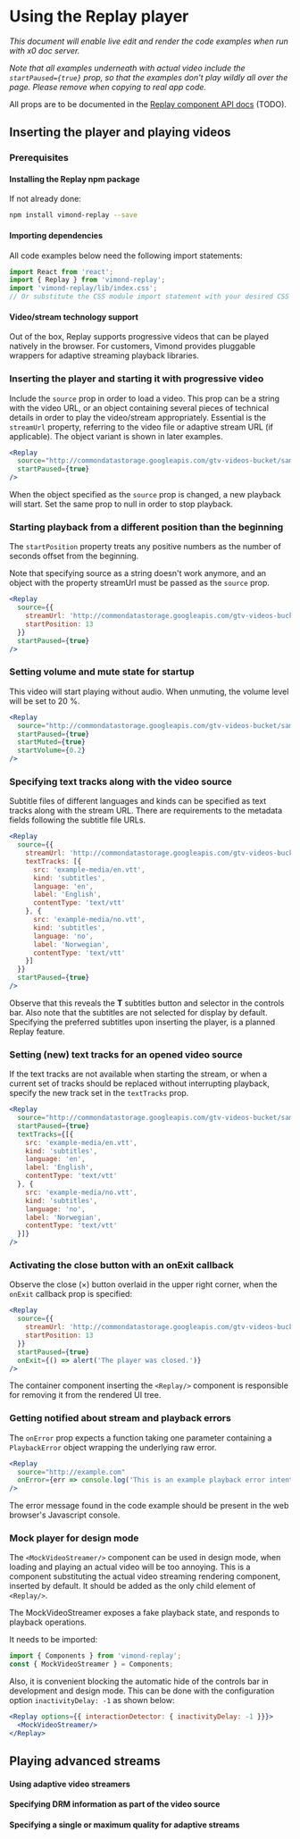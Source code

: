 # Using the Replay player

*This document will enable live edit and render the code examples when run with x0 doc server.*

*Note that all examples underneath with actual video include the `startPaused={true}` prop, so that the examples don't play wildly all over the page. Please remove when copying to real app code.*

All props are to be documented in the [Replay component API docs](#) (TODO).

## Inserting the player and playing videos

### Prerequisites

#### Installing the Replay npm package

If not already done:

```sh
npm install vimond-replay --save
```

#### Importing dependencies

All code examples below need the following import statements:

```javascript
import React from 'react';
import { Replay } from 'vimond-replay';
import 'vimond-replay/lib/index.css'; 
// Or substitute the CSS module import statement with your desired CSS inclusion mechanism.
```

#### Video/stream technology support

Out of the box, Replay supports progressive videos that can be played natively in the browser. For customers, Vimond provides pluggable wrappers for adaptive streaming playback libraries.

### Inserting the player and starting it with progressive video

Include the `source` prop in order to load a video. This prop can be a string with the video URL, or an object containing several pieces of technical details in order to play the video/stream appropriately. Essential is the `streamUrl` property, referring to the video file or adaptive stream URL (if applicable). The object variant is shown in later examples.

```.jsx
<Replay
  source="http://commondatastorage.googleapis.com/gtv-videos-bucket/sample/BigBuckBunny.mp4"
  startPaused={true}
/>
```

When the object specified as the `source` prop is changed, a new playback will start. Set the same prop to null in order to stop playback.

### Starting playback from a different position than the beginning

The `startPosition` property treats any positive numbers as the number of seconds offset from the beginning.

Note that specifying source as a string doesn't work anymore, and an object with the property streamUrl must be passed as the `source` prop.

```.jsx
<Replay
  source={{ 
    streamUrl: 'http://commondatastorage.googleapis.com/gtv-videos-bucket/sample/BigBuckBunny.mp4',
    startPosition: 13
  }}
  startPaused={true}
/>
```

### Setting volume and mute state for startup

This video will start playing without audio. When unmuting, the volume level will be set to 20 %.

```.jsx
<Replay
  source="http://commondatastorage.googleapis.com/gtv-videos-bucket/sample/BigBuckBunny.mp4"
  startPaused={true}
  startMuted={true}
  startVolume={0.2}
/>
```

### Specifying text tracks along with the video source

Subtitle files of different languages and kinds can be specified as text tracks along with the stream URL. There are requirements to the metadata fields following the subtitle file URLs.

```.jsx
<Replay
  source={{ 
    streamUrl: 'http://commondatastorage.googleapis.com/gtv-videos-bucket/sample/BigBuckBunny.mp4',
    textTracks: [{
      src: 'example-media/en.vtt',
      kind: 'subtitles',
      language: 'en',
      label: 'English',
      contentType: 'text/vtt'
    }, {
      src: 'example-media/no.vtt',
      kind: 'subtitles',
      language: 'no',
      label: 'Norwegian',
      contentType: 'text/vtt'
	}]
  }}
  startPaused={true}
/>
```

Observe that this reveals the **T** subtitles button and selector in the controls bar. Also note that the subtitles are not selected for display by default. Specifying the preferred subtitles upon inserting the player, is a planned Replay feature.

### Setting (new) text tracks for an opened video source

If the text tracks are not available when starting the stream, or when a current set of tracks should be replaced without interrupting playback, specify the new track set in the `textTracks` prop.

```.jsx
<Replay
  source="http://commondatastorage.googleapis.com/gtv-videos-bucket/sample/BigBuckBunny.mp4"
  startPaused={true}
  textTracks={[{
	src: 'example-media/en.vtt',
	kind: 'subtitles',
	language: 'en',
	label: 'English',
	contentType: 'text/vtt'
  }, {
	src: 'example-media/no.vtt',
	kind: 'subtitles',
	language: 'no',
	label: 'Norwegian',
	contentType: 'text/vtt'
  }]}
/>
```

### Activating the close button with an onExit callback

Observe the close (×) button overlaid in the upper right corner, when the `onExit` callback prop is specified:

```.jsx
<Replay
  source={{ 
    streamUrl: 'http://commondatastorage.googleapis.com/gtv-videos-bucket/sample/BigBuckBunny.mp4',
    startPosition: 13
  }}
  startPaused={true}
  onExit={() => alert('The player was closed.')}
/>
```

The container component inserting the `<Replay/>` component is responsible for removing it from the rendered UI tree.

### Getting notified about stream and playback errors

The `onError` prop expects a function taking one parameter containing a `PlaybackError` object wrapping the underlying raw error.

```.jsx
<Replay
  source="http://example.com"
  onError={err => console.log('This is an example playback error intentionally triggered.', { code: err.code, message: err.message })}
/>
```
The error message found in the code example should be present in the web browser's Javascript console.

### Mock player for design mode

The `<MockVideoStreamer/>` component can be used in design mode, when loading and playing an actual video will be too annoying. This is a component substituting the actual video streaming rendering component, inserted by default. It should be added as the only child element of `<Replay/>`.

The MockVideoStreamer exposes a fake playback state, and responds to playback operations.

It needs to be imported:

```javascript
import { Components } from 'vimond-replay';
const { MockVideoStreamer } = Components;
```

Also, it is convenient blocking the automatic hide of the controls bar in development and design mode. This can be done with the configuration option `inactivityDelay: -1` as shown below:

```.jsx
<Replay options={{ interactionDetector: { inactivityDelay: -1 }}}>
  <MockVideoStreamer/>
</Replay>
```

## Playing advanced streams

#### Using adaptive video streamers

#### Specifying DRM information as part of the video source

#### Specifying a single or maximum quality for adaptive streams


